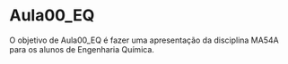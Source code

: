 
# Aula00_EQ

<!-- badges: start -->
<!-- badges: end -->

O objetivo de Aula00_EQ é fazer uma apresentação da disciplina MA54A para os alunos de Engenharia Química.

